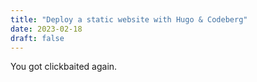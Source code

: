 ```yaml
---
title: "Deploy a static website with Hugo & Codeberg"
date: 2023-02-18
draft: false
---
```


You got clickbaited again.